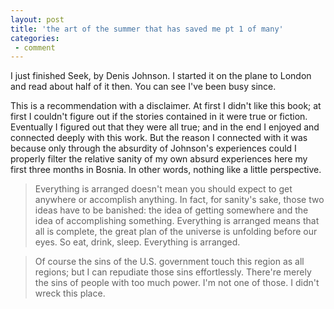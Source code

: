 ```yaml
---
layout: post
title: 'the art of the summer that has saved me pt 1 of many'
categories:
 - comment
---
```



I just finished Seek, by Denis Johnson. I started it on the plane to London and read about half of it then. You can see I've been busy since.



This is a recommendation with a disclaimer. At first I didn't like this book; at first I couldn't figure out if the stories contained in it were true or fiction. Eventually I figured out that they were all true; and in the end I enjoyed and connected deeply with this work. But the reason I connected with it was because only through the absurdity of Johnson's experiences could I properly filter the relative sanity of my own absurd experiences here my first three months in Bosnia. In other words, nothing like a little perspective.


<blockquote>Everything is arranged doesn't mean you should expect to get anywhere or accomplish anything. In fact, for sanity's sake, those two ideas have to be banished: the idea of getting somewhere and the idea of accomplishing something. Everything is arranged means that all is complete, the great plan of the universe is unfolding before our eyes. So eat, drink, sleep. Everything is arranged.</blockquote>

<blockquote>Of course the sins of the U.S. government touch this region as all regions; but I can repudiate those sins effortlessly. There're merely the sins of people with too much power. I'm not one of those. I didn't wreck this place.</blockquote>
